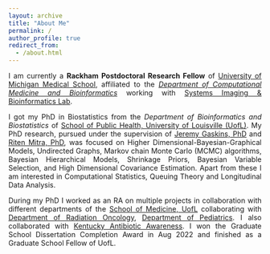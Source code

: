 ```yaml
---
layout: archive
title: "About Me"
permalink: /
author_profile: true
redirect_from: 
  - /about.html
---
```


<span style="text-align: justify"> 

I am currently a **Rackham Postdoctoral Research Fellow**  of <span style = "color:blue">[University of Michigan Medical School](https://medicine.umich.edu/)</span>, affiliated to the <span style = "color:blue">[_Department of Computational Medicine and Bioinformatics_](https://medicine.umich.edu/dept/computational-medicine-bioinformatics)</span> working with <span style ="color:blue">[Systems Imaging & Bioinformatics Lab](https://sibl.lab.medicine.umich.edu/)</span>. 
 
I got my PhD in Biostatistics from the _Department of Bioinformatics and Biostatistics_ of <span style = "color:blue">[School of Public Health, University of Louisville (UofL)](https://louisville.edu/sphis)</span>. My PhD research, pursued under the supervision of <span style ="color:blue">[Jeremy Gaskins, PhD](https://louisville.edu/sphis/directory/jeremy-gaskins-phd)</span> and <span style ="color:blue">[Riten Mitra, PhD](https://louisville.edu/sphis/directory/riten-mitra)</span>, was focused on Higher Dimensional-Bayesian-Graphical Models, Undirected Graphs, Markov chain Monte Carlo (MCMC) algorithms, Bayesian Hierarchical Models, Shrinkage Priors, Bayesian Variable Selection, and High Dimensional Covariance Estimation. Apart from these I am interested in Computational Statistics, Queuing Theory and Longitudinal Data Analysis. 
  
During my PhD I worked as an RA on multiple projects in collaboration with different departments of the <span style ="color:blue">[School of Medicine, UofL](https://louisville.edu/medicine)</span> collaborating with <span style ="color:blue">[Department of Radiation Oncology](https://louisville.edu/medicine/departments/radiationoncology)</span>,  <span style ="color:blue">[Department of Pediatrics](https://louisville.edu/medicine/departments/pediatrics)</span>. I also collaborated with <span style ="color:blue">[Kentucky Antibiotic Awareness](https://louisville.edu/medicine/departments/pediatrics/research/cahrds/KYAbxAwareness)</span>. I won the Graduate School Dissertation Completion Award in Aug 2022 and finished as a Graduate School Fellow of UofL.
